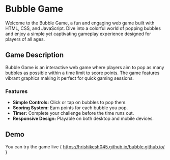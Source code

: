 
# Bubble Game

Welcome to the Bubble Game, a fun and engaging web game built with HTML, CSS, and JavaScript. Dive into a colorful world of popping bubbles and enjoy a simple yet captivating gameplay experience designed for players of all ages.

## Game Description

Bubble Game is an interactive web game where players aim to pop as many bubbles as possible within a time limit to score points. The game features vibrant graphics making it perfect for quick gaming sessions.

### Features

- **Simple Controls:** Click or tap on bubbles to pop them.
- **Scoring System:** Earn points for each bubble you pop. 
- **Timer:** Complete your challenge before the time runs out.
- **Responsive Design:** Playable on both desktop and mobile devices.

## Demo

You can try the game live { https://hrishikesh045.github.io/bubble.github.io/ }
